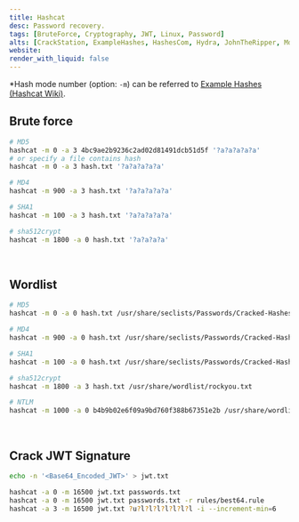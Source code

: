 ```yaml
---
title: Hashcat
desc: Password recovery.
tags: [BruteForce, Cryptography, JWT, Linux, Password]
alts: [CrackStation, ExampleHashes, HashesCom, Hydra, JohnTheRipper, Md5sum]
website:
render_with_liquid: false
---
```


*Hash mode number (option: `-m`) can be referred to [Example Hashes (Hashcat Wiki)](/fruits/ExampleHashes).

## Brute force

```sh
# MD5
hashcat -m 0 -a 3 4bc9ae2b9236c2ad02d81491dcb51d5f '?a?a?a?a?a'
# or specify a file contains hash
hashcat -m 0 -a 3 hash.txt '?a?a?a?a?a'

# MD4
hashcat -m 900 -a 3 hash.txt '?a?a?a?a?a'

# SHA1
hashcat -m 100 -a 3 hash.txt '?a?a?a?a?a'

# sha512crypt
hashcat -m 1800 -a 0 hash.txt '?a?a?a?a'
```

<br />

## Wordlist

```sh
# MD5
hashcat -m 0 -a 0 hash.txt /usr/share/seclists/Passwords/Cracked-Hashes/milw0rm-dictionary.txt

# MD4
hashcat -m 900 -a 0 hash.txt /usr/share/seclists/Passwords/Cracked-Hashes/milw0rm-dictionary.txt

# SHA1
hashcat -m 100 -a 0 hash.txt /usr/share/seclists/Passwords/Cracked-Hashes/milw0rm-dictionary.txt

# sha512crypt
hashcat -m 1800 -a 3 hash.txt /usr/share/wordlist/rockyou.txt

# NTLM
hashcat -m 1000 -a 0 b4b9b02e6f09a9bd760f388b67351e2b /usr/share/wordlists/rockyou.txt
```

<br />

## Crack JWT Signature

```sh
echo -n '<Base64_Encoded_JWT>' > jwt.txt

hashcat -a 0 -m 16500 jwt.txt passwords.txt
hashcat -a 0 -m 16500 jwt.txt passwords.txt -r rules/best64.rule
hashcat -a 3 -m 16500 jwt.txt ?u?l?l?l?l?l?l?l -i --increment-min=6
```